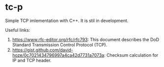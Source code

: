 # tc-p

Simple TCP imlementation with C++. It is stil in development.

Useful links:
1) https://www.rfc-editor.org/rfc/rfc793: This document describes the DoD Standard Transmission Control Protocol (TCP).
2) https://gist.github.com/david-hoze/0c7021434796997a4ca42d7731a7073a: Checksum calculation for IP and TCP header.
